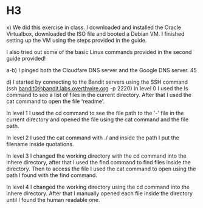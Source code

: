 # H3

x) We did this exercise in class. I downloaded and installed the Oracle Virtualbox, downloaded the ISO file and booted
a Debian VM. I finished setting up the VM using the steps provided in the guide.

I also tried out some of the basic Linux commands provided in the second guide provided!

a-b) I pinged both the Cloudfare DNS server and the Google DNS server. 45

d) I started by connecting to the Bandit servers using the SSH command (ssh bandit0@bandit.labs.overthwire.org -p 2220)
In level 0 I used the ls command to see a list of files in the current directory. After that I used the cat command to open the file 'readme'.

In level 1 I used the cd command to see the file path to the '-' file in the current directory and opened the file using the cat command and the file path.

In level 2 I used the cat command with ./ and inside the path I put the filename inside quotations.

In level 3 I changed the working directory with the cd command into the inhere directory, after that I used the find command to find files inside the directory.
Then to access the file I used the cat command to open using the path I found with the find command.

In level 4 I changed the working directory using the cd command into the inhere directory. After that I manually opened each file inside the directory until I found the human readable one.
